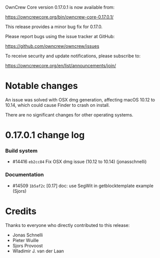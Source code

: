 OwnCrew Core version 0.17.0.1 is now available from:

  <https://owncrewcore.org/bin/owncrew-core-0.17.0.1/>

This release provides a minor bug fix for 0.17.0.

Please report bugs using the issue tracker at GitHub:

  <https://github.com/owncrew/owncrew/issues>

To receive security and update notifications, please subscribe to:

  <https://owncrewcore.org/en/list/announcements/join/>

Notable changes
===============

An issue was solved with OSX dmg generation, affecting macOS 10.12 to 10.14,
which could cause Finder to crash on install.

There are no significant changes for other operating systems.

0.17.0.1 change log
===================

### Build system
- #14416 `eb2cc84` Fix OSX dmg issue (10.12 to 10.14) (jonasschnelli)

### Documentation
- #14509 `1b5af2c` [0.17] doc: use SegWit in getblocktemplate example (Sjors)

Credits
=======

Thanks to everyone who directly contributed to this release:

- Jonas Schnelli
- Pieter Wuille
- Sjors Provoost
- Wladimir J. van der Laan

